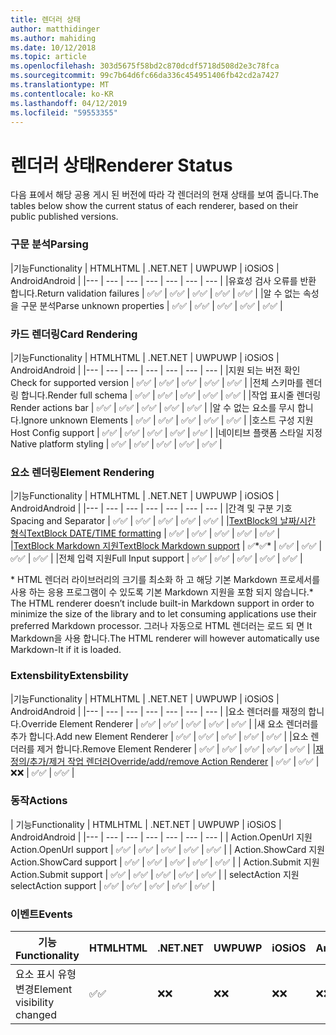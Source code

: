 ```yaml
---
title: 렌더러 상태
author: matthidinger
ms.author: mahiding
ms.date: 10/12/2018
ms.topic: article
ms.openlocfilehash: 303d5675f58bd2c870dcdf5718d508d2e3c78fca
ms.sourcegitcommit: 99c7b64d6fc66da336c454951406fb42cd2a7427
ms.translationtype: MT
ms.contentlocale: ko-KR
ms.lasthandoff: 04/12/2019
ms.locfileid: "59553355"
---
```

# <a name="renderer-status"></a><span data-ttu-id="5faf7-102">렌더러 상태</span><span class="sxs-lookup"><span data-stu-id="5faf7-102">Renderer Status</span></span>
<span data-ttu-id="5faf7-103">다음 표에서 해당 공용 게시 된 버전에 따라 각 렌더러의 현재 상태를 보여 줍니다.</span><span class="sxs-lookup"><span data-stu-id="5faf7-103">The tables below show the current status of each renderer, based on their public published versions.</span></span>

### <a name="parsing"></a><span data-ttu-id="5faf7-104">구문 분석</span><span class="sxs-lookup"><span data-stu-id="5faf7-104">Parsing</span></span>

|<span data-ttu-id="5faf7-105">기능</span><span class="sxs-lookup"><span data-stu-id="5faf7-105">Functionality</span></span> | <span data-ttu-id="5faf7-106">HTML</span><span class="sxs-lookup"><span data-stu-id="5faf7-106">HTML</span></span> | <span data-ttu-id="5faf7-107">.NET</span><span class="sxs-lookup"><span data-stu-id="5faf7-107">.NET</span></span> | <span data-ttu-id="5faf7-108">UWP</span><span class="sxs-lookup"><span data-stu-id="5faf7-108">UWP</span></span> | <span data-ttu-id="5faf7-109">iOS</span><span class="sxs-lookup"><span data-stu-id="5faf7-109">iOS</span></span> | <span data-ttu-id="5faf7-110">Android</span><span class="sxs-lookup"><span data-stu-id="5faf7-110">Android</span></span> |
|--- | --- | --- | --- | --- | --- | --- |
|<span data-ttu-id="5faf7-111">유효성 검사 오류를 반환 합니다.</span><span class="sxs-lookup"><span data-stu-id="5faf7-111">Return validation failures</span></span> | <span data-ttu-id="5faf7-112">✅</span><span class="sxs-lookup"><span data-stu-id="5faf7-112">✅</span></span> | <span data-ttu-id="5faf7-113">✅</span><span class="sxs-lookup"><span data-stu-id="5faf7-113">✅</span></span> | <span data-ttu-id="5faf7-114">✅</span><span class="sxs-lookup"><span data-stu-id="5faf7-114">✅</span></span> | <span data-ttu-id="5faf7-115">✅</span><span class="sxs-lookup"><span data-stu-id="5faf7-115">✅</span></span> | <span data-ttu-id="5faf7-116">✅</span><span class="sxs-lookup"><span data-stu-id="5faf7-116">✅</span></span> |
|<span data-ttu-id="5faf7-117">알 수 없는 속성을 구문 분석</span><span class="sxs-lookup"><span data-stu-id="5faf7-117">Parse unknown properties</span></span> | <span data-ttu-id="5faf7-118">✅</span><span class="sxs-lookup"><span data-stu-id="5faf7-118">✅</span></span> | <span data-ttu-id="5faf7-119">✅</span><span class="sxs-lookup"><span data-stu-id="5faf7-119">✅</span></span> | <span data-ttu-id="5faf7-120">✅</span><span class="sxs-lookup"><span data-stu-id="5faf7-120">✅</span></span> | <span data-ttu-id="5faf7-121">✅</span><span class="sxs-lookup"><span data-stu-id="5faf7-121">✅</span></span> | <span data-ttu-id="5faf7-122">✅</span><span class="sxs-lookup"><span data-stu-id="5faf7-122">✅</span></span> |

### <a name="card-rendering"></a><span data-ttu-id="5faf7-123">카드 렌더링</span><span class="sxs-lookup"><span data-stu-id="5faf7-123">Card Rendering</span></span>

|<span data-ttu-id="5faf7-124">기능</span><span class="sxs-lookup"><span data-stu-id="5faf7-124">Functionality</span></span> | <span data-ttu-id="5faf7-125">HTML</span><span class="sxs-lookup"><span data-stu-id="5faf7-125">HTML</span></span> | <span data-ttu-id="5faf7-126">.NET</span><span class="sxs-lookup"><span data-stu-id="5faf7-126">.NET</span></span> | <span data-ttu-id="5faf7-127">UWP</span><span class="sxs-lookup"><span data-stu-id="5faf7-127">UWP</span></span> | <span data-ttu-id="5faf7-128">iOS</span><span class="sxs-lookup"><span data-stu-id="5faf7-128">iOS</span></span> | <span data-ttu-id="5faf7-129">Android</span><span class="sxs-lookup"><span data-stu-id="5faf7-129">Android</span></span> |
|--- | --- | --- | --- | --- | --- | --- |
|<span data-ttu-id="5faf7-130">지원 되는 버전 확인</span><span class="sxs-lookup"><span data-stu-id="5faf7-130">Check for supported version</span></span> | <span data-ttu-id="5faf7-131">✅</span><span class="sxs-lookup"><span data-stu-id="5faf7-131">✅</span></span> | <span data-ttu-id="5faf7-132">✅</span><span class="sxs-lookup"><span data-stu-id="5faf7-132">✅</span></span> | <span data-ttu-id="5faf7-133">✅</span><span class="sxs-lookup"><span data-stu-id="5faf7-133">✅</span></span> | <span data-ttu-id="5faf7-134">✅</span><span class="sxs-lookup"><span data-stu-id="5faf7-134">✅</span></span> | <span data-ttu-id="5faf7-135">✅</span><span class="sxs-lookup"><span data-stu-id="5faf7-135">✅</span></span>  |
|<span data-ttu-id="5faf7-136">전체 스키마를 렌더링 합니다.</span><span class="sxs-lookup"><span data-stu-id="5faf7-136">Render full schema</span></span> | <span data-ttu-id="5faf7-137">✅</span><span class="sxs-lookup"><span data-stu-id="5faf7-137">✅</span></span> | <span data-ttu-id="5faf7-138">✅</span><span class="sxs-lookup"><span data-stu-id="5faf7-138">✅</span></span> | <span data-ttu-id="5faf7-139">✅</span><span class="sxs-lookup"><span data-stu-id="5faf7-139">✅</span></span> | <span data-ttu-id="5faf7-140">✅</span><span class="sxs-lookup"><span data-stu-id="5faf7-140">✅</span></span> | <span data-ttu-id="5faf7-141">✅</span><span class="sxs-lookup"><span data-stu-id="5faf7-141">✅</span></span> |
|<span data-ttu-id="5faf7-142">작업 표시줄 렌더링</span><span class="sxs-lookup"><span data-stu-id="5faf7-142">Render actions bar</span></span> | <span data-ttu-id="5faf7-143">✅</span><span class="sxs-lookup"><span data-stu-id="5faf7-143">✅</span></span> | <span data-ttu-id="5faf7-144">✅</span><span class="sxs-lookup"><span data-stu-id="5faf7-144">✅</span></span> | <span data-ttu-id="5faf7-145">✅</span><span class="sxs-lookup"><span data-stu-id="5faf7-145">✅</span></span> | <span data-ttu-id="5faf7-146">✅</span><span class="sxs-lookup"><span data-stu-id="5faf7-146">✅</span></span> | <span data-ttu-id="5faf7-147">✅</span><span class="sxs-lookup"><span data-stu-id="5faf7-147">✅</span></span> |
|<span data-ttu-id="5faf7-148">알 수 없는 요소를 무시 합니다.</span><span class="sxs-lookup"><span data-stu-id="5faf7-148">Ignore unknown Elements</span></span> | <span data-ttu-id="5faf7-149">✅</span><span class="sxs-lookup"><span data-stu-id="5faf7-149">✅</span></span> | <span data-ttu-id="5faf7-150">✅</span><span class="sxs-lookup"><span data-stu-id="5faf7-150">✅</span></span> | <span data-ttu-id="5faf7-151">✅</span><span class="sxs-lookup"><span data-stu-id="5faf7-151">✅</span></span> | <span data-ttu-id="5faf7-152">✅</span><span class="sxs-lookup"><span data-stu-id="5faf7-152">✅</span></span> | <span data-ttu-id="5faf7-153">✅</span><span class="sxs-lookup"><span data-stu-id="5faf7-153">✅</span></span> |
|<span data-ttu-id="5faf7-154">호스트 구성 지원</span><span class="sxs-lookup"><span data-stu-id="5faf7-154">Host Config support</span></span> | <span data-ttu-id="5faf7-155">✅</span><span class="sxs-lookup"><span data-stu-id="5faf7-155">✅</span></span> | <span data-ttu-id="5faf7-156">✅</span><span class="sxs-lookup"><span data-stu-id="5faf7-156">✅</span></span> | <span data-ttu-id="5faf7-157">✅</span><span class="sxs-lookup"><span data-stu-id="5faf7-157">✅</span></span> | <span data-ttu-id="5faf7-158">✅</span><span class="sxs-lookup"><span data-stu-id="5faf7-158">✅</span></span> | <span data-ttu-id="5faf7-159">✅</span><span class="sxs-lookup"><span data-stu-id="5faf7-159">✅</span></span> |
|<span data-ttu-id="5faf7-160">네이티브 플랫폼 스타일 지정</span><span class="sxs-lookup"><span data-stu-id="5faf7-160">Native platform styling</span></span> | <span data-ttu-id="5faf7-161">✅</span><span class="sxs-lookup"><span data-stu-id="5faf7-161">✅</span></span> | <span data-ttu-id="5faf7-162">✅</span><span class="sxs-lookup"><span data-stu-id="5faf7-162">✅</span></span> | <span data-ttu-id="5faf7-163">✅</span><span class="sxs-lookup"><span data-stu-id="5faf7-163">✅</span></span> | <span data-ttu-id="5faf7-164">✅</span><span class="sxs-lookup"><span data-stu-id="5faf7-164">✅</span></span> | <span data-ttu-id="5faf7-165">✅</span><span class="sxs-lookup"><span data-stu-id="5faf7-165">✅</span></span> |

### <a name="element-rendering"></a><span data-ttu-id="5faf7-166">요소 렌더링</span><span class="sxs-lookup"><span data-stu-id="5faf7-166">Element Rendering</span></span>

|<span data-ttu-id="5faf7-167">기능</span><span class="sxs-lookup"><span data-stu-id="5faf7-167">Functionality</span></span> | <span data-ttu-id="5faf7-168">HTML</span><span class="sxs-lookup"><span data-stu-id="5faf7-168">HTML</span></span> | <span data-ttu-id="5faf7-169">.NET</span><span class="sxs-lookup"><span data-stu-id="5faf7-169">.NET</span></span> | <span data-ttu-id="5faf7-170">UWP</span><span class="sxs-lookup"><span data-stu-id="5faf7-170">UWP</span></span> | <span data-ttu-id="5faf7-171">iOS</span><span class="sxs-lookup"><span data-stu-id="5faf7-171">iOS</span></span> | <span data-ttu-id="5faf7-172">Android</span><span class="sxs-lookup"><span data-stu-id="5faf7-172">Android</span></span> |
|--- | --- | --- | --- | --- | --- | --- |
|<span data-ttu-id="5faf7-173">간격 및 구분 기호</span><span class="sxs-lookup"><span data-stu-id="5faf7-173">Spacing and Separator</span></span> | <span data-ttu-id="5faf7-174">✅</span><span class="sxs-lookup"><span data-stu-id="5faf7-174">✅</span></span> | <span data-ttu-id="5faf7-175">✅</span><span class="sxs-lookup"><span data-stu-id="5faf7-175">✅</span></span> | <span data-ttu-id="5faf7-176">✅</span><span class="sxs-lookup"><span data-stu-id="5faf7-176">✅</span></span> | <span data-ttu-id="5faf7-177">✅</span><span class="sxs-lookup"><span data-stu-id="5faf7-177">✅</span></span> | <span data-ttu-id="5faf7-178">✅</span><span class="sxs-lookup"><span data-stu-id="5faf7-178">✅</span></span> |
|[<span data-ttu-id="5faf7-179">TextBlock의 날짜/시간 형식</span><span class="sxs-lookup"><span data-stu-id="5faf7-179">TextBlock DATE/TIME formatting</span></span>](../authoring-cards/text-features.md#datetime-formatting-and-localization) | <span data-ttu-id="5faf7-180">✅</span><span class="sxs-lookup"><span data-stu-id="5faf7-180">✅</span></span> | <span data-ttu-id="5faf7-181">✅</span><span class="sxs-lookup"><span data-stu-id="5faf7-181">✅</span></span> | <span data-ttu-id="5faf7-182">✅</span><span class="sxs-lookup"><span data-stu-id="5faf7-182">✅</span></span> | <span data-ttu-id="5faf7-183">✅</span><span class="sxs-lookup"><span data-stu-id="5faf7-183">✅</span></span> | <span data-ttu-id="5faf7-184">✅</span><span class="sxs-lookup"><span data-stu-id="5faf7-184">✅</span></span> |
|[<span data-ttu-id="5faf7-185">TextBlock Markdown 지원</span><span class="sxs-lookup"><span data-stu-id="5faf7-185">TextBlock Markdown support</span></span>](../authoring-cards/text-features.md#markdown) | <span data-ttu-id="5faf7-186">✅\*</span><span class="sxs-lookup"><span data-stu-id="5faf7-186">✅\*</span></span> | <span data-ttu-id="5faf7-187">✅</span><span class="sxs-lookup"><span data-stu-id="5faf7-187">✅</span></span> | <span data-ttu-id="5faf7-188">✅</span><span class="sxs-lookup"><span data-stu-id="5faf7-188">✅</span></span> | <span data-ttu-id="5faf7-189">✅</span><span class="sxs-lookup"><span data-stu-id="5faf7-189">✅</span></span> | <span data-ttu-id="5faf7-190">✅</span><span class="sxs-lookup"><span data-stu-id="5faf7-190">✅</span></span> |
|<span data-ttu-id="5faf7-191">전체 입력 지원</span><span class="sxs-lookup"><span data-stu-id="5faf7-191">Full Input support</span></span> | <span data-ttu-id="5faf7-192">✅</span><span class="sxs-lookup"><span data-stu-id="5faf7-192">✅</span></span> | <span data-ttu-id="5faf7-193">✅</span><span class="sxs-lookup"><span data-stu-id="5faf7-193">✅</span></span> | <span data-ttu-id="5faf7-194">✅</span><span class="sxs-lookup"><span data-stu-id="5faf7-194">✅</span></span> | <span data-ttu-id="5faf7-195">✅</span><span class="sxs-lookup"><span data-stu-id="5faf7-195">✅</span></span> | <span data-ttu-id="5faf7-196">✅</span><span class="sxs-lookup"><span data-stu-id="5faf7-196">✅</span></span> |

<span data-ttu-id="5faf7-197">\* HTML 렌더러 라이브러리의 크기를 최소화 하 고 해당 기본 Markdown 프로세서를 사용 하는 응용 프로그램이 수 있도록 기본 Markdown 지원을 포함 되지 않습니다.</span><span class="sxs-lookup"><span data-stu-id="5faf7-197">\* The HTML renderer doesn’t include built-in Markdown support in order to minimize the size of the library and to let consuming applications use their preferred Markdown processor.</span></span> <span data-ttu-id="5faf7-198">그러나 자동으로 HTML 렌더러는 로드 되 면 It Markdown을 사용 합니다.</span><span class="sxs-lookup"><span data-stu-id="5faf7-198">The HTML renderer will however automatically use Markdown-It if it is loaded.</span></span>

### <a name="extensbility"></a><span data-ttu-id="5faf7-199">Extensbility</span><span class="sxs-lookup"><span data-stu-id="5faf7-199">Extensbility</span></span>

|<span data-ttu-id="5faf7-200">기능</span><span class="sxs-lookup"><span data-stu-id="5faf7-200">Functionality</span></span> | <span data-ttu-id="5faf7-201">HTML</span><span class="sxs-lookup"><span data-stu-id="5faf7-201">HTML</span></span> | <span data-ttu-id="5faf7-202">.NET</span><span class="sxs-lookup"><span data-stu-id="5faf7-202">.NET</span></span> | <span data-ttu-id="5faf7-203">UWP</span><span class="sxs-lookup"><span data-stu-id="5faf7-203">UWP</span></span> | <span data-ttu-id="5faf7-204">iOS</span><span class="sxs-lookup"><span data-stu-id="5faf7-204">iOS</span></span> | <span data-ttu-id="5faf7-205">Android</span><span class="sxs-lookup"><span data-stu-id="5faf7-205">Android</span></span> |
|--- | --- | --- | --- | --- | --- | --- |
|<span data-ttu-id="5faf7-206">요소 렌더러를 재정의 합니다.</span><span class="sxs-lookup"><span data-stu-id="5faf7-206">Override Element Renderer</span></span> | <span data-ttu-id="5faf7-207">✅</span><span class="sxs-lookup"><span data-stu-id="5faf7-207">✅</span></span> | <span data-ttu-id="5faf7-208">✅</span><span class="sxs-lookup"><span data-stu-id="5faf7-208">✅</span></span> | <span data-ttu-id="5faf7-209">✅</span><span class="sxs-lookup"><span data-stu-id="5faf7-209">✅</span></span> | <span data-ttu-id="5faf7-210">✅</span><span class="sxs-lookup"><span data-stu-id="5faf7-210">✅</span></span> | <span data-ttu-id="5faf7-211">✅</span><span class="sxs-lookup"><span data-stu-id="5faf7-211">✅</span></span> |
|<span data-ttu-id="5faf7-212">새 요소 렌더러를 추가 합니다.</span><span class="sxs-lookup"><span data-stu-id="5faf7-212">Add new Element Renderer</span></span> | <span data-ttu-id="5faf7-213">✅</span><span class="sxs-lookup"><span data-stu-id="5faf7-213">✅</span></span> | <span data-ttu-id="5faf7-214">✅</span><span class="sxs-lookup"><span data-stu-id="5faf7-214">✅</span></span> | <span data-ttu-id="5faf7-215">✅</span><span class="sxs-lookup"><span data-stu-id="5faf7-215">✅</span></span> | <span data-ttu-id="5faf7-216">✅</span><span class="sxs-lookup"><span data-stu-id="5faf7-216">✅</span></span> | <span data-ttu-id="5faf7-217">✅</span><span class="sxs-lookup"><span data-stu-id="5faf7-217">✅</span></span> |
|<span data-ttu-id="5faf7-218">요소 렌더러를 제거 합니다.</span><span class="sxs-lookup"><span data-stu-id="5faf7-218">Remove Element Renderer</span></span> | <span data-ttu-id="5faf7-219">✅</span><span class="sxs-lookup"><span data-stu-id="5faf7-219">✅</span></span> | <span data-ttu-id="5faf7-220">✅</span><span class="sxs-lookup"><span data-stu-id="5faf7-220">✅</span></span> | <span data-ttu-id="5faf7-221">✅</span><span class="sxs-lookup"><span data-stu-id="5faf7-221">✅</span></span> | <span data-ttu-id="5faf7-222">✅</span><span class="sxs-lookup"><span data-stu-id="5faf7-222">✅</span></span> | <span data-ttu-id="5faf7-223">✅</span><span class="sxs-lookup"><span data-stu-id="5faf7-223">✅</span></span> |
|[<span data-ttu-id="5faf7-224">재정의/추가/제거 작업 렌더러</span><span class="sxs-lookup"><span data-stu-id="5faf7-224">Override/add/remove Action Renderer</span></span>](https://github.com/Microsoft/AdaptiveCards/issues/1671) | <span data-ttu-id="5faf7-225">✅</span><span class="sxs-lookup"><span data-stu-id="5faf7-225">✅</span></span> | <span data-ttu-id="5faf7-226">✅</span><span class="sxs-lookup"><span data-stu-id="5faf7-226">✅</span></span> | <span data-ttu-id="5faf7-227">❌</span><span class="sxs-lookup"><span data-stu-id="5faf7-227">❌</span></span> | <span data-ttu-id="5faf7-228">✅</span><span class="sxs-lookup"><span data-stu-id="5faf7-228">✅</span></span> | <span data-ttu-id="5faf7-229">✅</span><span class="sxs-lookup"><span data-stu-id="5faf7-229">✅</span></span> |

### <a name="actions"></a><span data-ttu-id="5faf7-230">동작</span><span class="sxs-lookup"><span data-stu-id="5faf7-230">Actions</span></span>

| <span data-ttu-id="5faf7-231">기능</span><span class="sxs-lookup"><span data-stu-id="5faf7-231">Functionality</span></span> | <span data-ttu-id="5faf7-232">HTML</span><span class="sxs-lookup"><span data-stu-id="5faf7-232">HTML</span></span> | <span data-ttu-id="5faf7-233">.NET</span><span class="sxs-lookup"><span data-stu-id="5faf7-233">.NET</span></span> | <span data-ttu-id="5faf7-234">UWP</span><span class="sxs-lookup"><span data-stu-id="5faf7-234">UWP</span></span> | <span data-ttu-id="5faf7-235">iOS</span><span class="sxs-lookup"><span data-stu-id="5faf7-235">iOS</span></span> | <span data-ttu-id="5faf7-236">Android</span><span class="sxs-lookup"><span data-stu-id="5faf7-236">Android</span></span> |
|--- | --- | --- | --- | --- | --- | --- |
| <span data-ttu-id="5faf7-237">Action.OpenUrl 지원</span><span class="sxs-lookup"><span data-stu-id="5faf7-237">Action.OpenUrl support</span></span> | <span data-ttu-id="5faf7-238">✅</span><span class="sxs-lookup"><span data-stu-id="5faf7-238">✅</span></span> | <span data-ttu-id="5faf7-239">✅</span><span class="sxs-lookup"><span data-stu-id="5faf7-239">✅</span></span> | <span data-ttu-id="5faf7-240">✅</span><span class="sxs-lookup"><span data-stu-id="5faf7-240">✅</span></span> | <span data-ttu-id="5faf7-241">✅</span><span class="sxs-lookup"><span data-stu-id="5faf7-241">✅</span></span> | <span data-ttu-id="5faf7-242">✅</span><span class="sxs-lookup"><span data-stu-id="5faf7-242">✅</span></span>  |
| <span data-ttu-id="5faf7-243">Action.ShowCard 지원</span><span class="sxs-lookup"><span data-stu-id="5faf7-243">Action.ShowCard support</span></span>  | <span data-ttu-id="5faf7-244">✅</span><span class="sxs-lookup"><span data-stu-id="5faf7-244">✅</span></span> | <span data-ttu-id="5faf7-245">✅</span><span class="sxs-lookup"><span data-stu-id="5faf7-245">✅</span></span> | <span data-ttu-id="5faf7-246">✅</span><span class="sxs-lookup"><span data-stu-id="5faf7-246">✅</span></span> | <span data-ttu-id="5faf7-247">✅</span><span class="sxs-lookup"><span data-stu-id="5faf7-247">✅</span></span> | <span data-ttu-id="5faf7-248">✅</span><span class="sxs-lookup"><span data-stu-id="5faf7-248">✅</span></span> |
| <span data-ttu-id="5faf7-249">Action.Submit 지원</span><span class="sxs-lookup"><span data-stu-id="5faf7-249">Action.Submit support</span></span>  | <span data-ttu-id="5faf7-250">✅</span><span class="sxs-lookup"><span data-stu-id="5faf7-250">✅</span></span> | <span data-ttu-id="5faf7-251">✅</span><span class="sxs-lookup"><span data-stu-id="5faf7-251">✅</span></span> | <span data-ttu-id="5faf7-252">✅</span><span class="sxs-lookup"><span data-stu-id="5faf7-252">✅</span></span> | <span data-ttu-id="5faf7-253">✅</span><span class="sxs-lookup"><span data-stu-id="5faf7-253">✅</span></span> | <span data-ttu-id="5faf7-254">✅</span><span class="sxs-lookup"><span data-stu-id="5faf7-254">✅</span></span>  |
| <span data-ttu-id="5faf7-255">selectAction 지원</span><span class="sxs-lookup"><span data-stu-id="5faf7-255">selectAction support</span></span> | <span data-ttu-id="5faf7-256">✅</span><span class="sxs-lookup"><span data-stu-id="5faf7-256">✅</span></span> | <span data-ttu-id="5faf7-257">✅</span><span class="sxs-lookup"><span data-stu-id="5faf7-257">✅</span></span> | <span data-ttu-id="5faf7-258">✅</span><span class="sxs-lookup"><span data-stu-id="5faf7-258">✅</span></span> | <span data-ttu-id="5faf7-259">✅</span><span class="sxs-lookup"><span data-stu-id="5faf7-259">✅</span></span> | <span data-ttu-id="5faf7-260">✅</span><span class="sxs-lookup"><span data-stu-id="5faf7-260">✅</span></span> |

### <a name="events"></a><span data-ttu-id="5faf7-261">이벤트</span><span class="sxs-lookup"><span data-stu-id="5faf7-261">Events</span></span>

|       <span data-ttu-id="5faf7-262">기능</span><span class="sxs-lookup"><span data-stu-id="5faf7-262">Functionality</span></span>        | <span data-ttu-id="5faf7-263">HTML</span><span class="sxs-lookup"><span data-stu-id="5faf7-263">HTML</span></span> | <span data-ttu-id="5faf7-264">.NET</span><span class="sxs-lookup"><span data-stu-id="5faf7-264">.NET</span></span> | <span data-ttu-id="5faf7-265">UWP</span><span class="sxs-lookup"><span data-stu-id="5faf7-265">UWP</span></span> | <span data-ttu-id="5faf7-266">iOS</span><span class="sxs-lookup"><span data-stu-id="5faf7-266">iOS</span></span> | <span data-ttu-id="5faf7-267">Android</span><span class="sxs-lookup"><span data-stu-id="5faf7-267">Android</span></span> | 
|----------------------------|------|------|-----|-----|---------|
| <span data-ttu-id="5faf7-268">요소 표시 유형 변경</span><span class="sxs-lookup"><span data-stu-id="5faf7-268">Element visibility changed</span></span> |  <span data-ttu-id="5faf7-269">✅</span><span class="sxs-lookup"><span data-stu-id="5faf7-269">✅</span></span>   |  <span data-ttu-id="5faf7-270">❌</span><span class="sxs-lookup"><span data-stu-id="5faf7-270">❌</span></span>   |  <span data-ttu-id="5faf7-271">❌</span><span class="sxs-lookup"><span data-stu-id="5faf7-271">❌</span></span>  |  <span data-ttu-id="5faf7-272">❌</span><span class="sxs-lookup"><span data-stu-id="5faf7-272">❌</span></span>  | <span data-ttu-id="5faf7-273">❌</span><span class="sxs-lookup"><span data-stu-id="5faf7-273">❌</span></span> |

